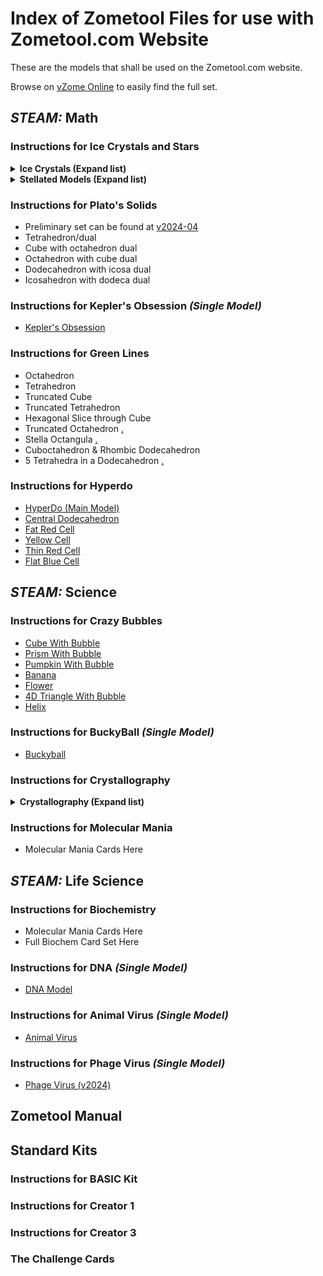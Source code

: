 


# Index of Zometool Files for use with Zometool.com Website
These are the models that shall be used on the Zometool.com website. 

Browse on [vZome Online](https://www.vzome.com/app/browser/?user=zometool) to easily find the full set. 

## *STEAM:* Math

### Instructions for Ice Crystals and Stars
  <details>
    <summary>
      <h4> Ice Crystals (Expand list) </h4>
    </summary>
  </details> 

  <details>
    <summary>
      <h4> Stellated Models (Expand list) </h4>
    </summary>
  </details> 

### Instructions for Plato's Solids
  - Preliminary set can be found at [v2024-04](./2024/04/28/)
  - Tetrahedron/dual
  - Cube with octahedron dual
  - Octahedron with cube dual
  - Dodecahedron with icosa dual
  - Icosahedron with dodeca dual

### Instructions for Kepler's Obsession *(Single Model)*
  - [Kepler's Obsession](./2025/03/20/06-44-08-528Z-PRJ-KPK-Keplers-Obsession/)

### Instructions for Green Lines
  - Octahedron
  - Tetrahedron
  - Truncated Cube
  - Truncated Tetrahedron
  - Hexagonal Slice through Cube
  - Truncated Octahedron [.](./2024/04/26/16-22-53-TruncatedOctahedron/)
  - Stella Octangula [.](./2024/04/26/16-21-28-StellaOctangula/)
  - Cuboctahedron & Rhombic Dodecahedron
  - 5 Tetrahedra in a Dodecahedron [.](./2024/04/26/16-16-20-5Tetras/)<!-- File only showing finished -->

### Instructions for Hyperdo 
  - [HyperDo (Main Model)](./2025/03/07/19-49-23-582Z-PRJ-HYP-Model-1-HyperDo-Detailed---LC/)
  - [Central Dodecahedron](./2025/03/05/07-45-57-752Z-PRJ-HYP-Dodeca-by-Y1s/)
   - [Fat Red Cell](./2025/03/06/23-46-37-540Z-PRJ-HYP-model3-Fat-Red-Cell/)
  - [Yellow Cell](./2025/03/07/19-57-32-060Z-PRJ-HYP-Model-4-YellowCell/)
  - [Thin Red Cell](./2025/03/07/20-04-38-696Z-PRJ-HYP-Model-5-Thin-Red-Cell/)
  - [Flat Blue Cell](./2025/03/07/20-06-20-978Z-PRJ-HYP-Model-6-Blue-Flat-Cell/)

## *STEAM:* Science

### Instructions for Crazy Bubbles
 - [Cube With Bubble](./2025/03/25/19-37-46-989Z-PRJ-BUB-1-Hypercube-Wand-with-bubble/)
 - [Prism With Bubble](./2025/03/25/04-34-13-672Z-PRJ-BUB-2-Prism-Tri+bubble/) <!--add to ZT-->
 - [Pumpkin With Bubble](./2025/03/25/04-37-06-005Z-PRJ-BUB-3-Pumpkin+bubble/) <!--add to ZT-->
 - [Banana](./2025/03/25/05-14-04-117Z-PRJ-BUB-4-Banana/) [](./2024/04/30/)
 - [Flower](./2025/03/25/05-15-03-815Z-PRJ-BUB-5-Flower/)
 - [4D Triangle With Bubble](./2025/03/25/05-31-57-917Z-PRJ-BUB-6-Triangle-4D+bubble/)
 - [Helix](./2025/03/25/05-35-04-013Z-PRJ-BUB-7-Spiral-Helix/)
 <!-- Other demo models -->

### Instructions for BuckyBall *(Single Model)*
  - [Buckyball](./2025/03/12/00-06-46-755Z-PRJ-BUK-Buckyball/)


### Instructions for Crystallography 
  <details>
    <summary>
      <h4> Crystallography (Expand list) </h4>
    </summary>
  </details> 

### Instructions for Molecular Mania
  - Molecular Mania Cards Here

## *STEAM:* Life Science

### Instructions for Biochemistry
  - Molecular Mania Cards Here
  - Full Biochem Card Set Here

### Instructions for DNA *(Single Model)*
  - [DNA Model](./2025/03/05/09-13-20-424Z-PRJ-DNA-mod1/)

### Instructions for Animal Virus *(Single Model)*
  - [Animal Virus](./2025/03/25/22-24-17-308Z-PRJ-VIR-Animal-Virus/)
  <!-- - [Animal Virus (No shadow scenes)](./2025/03/07/22-41-00-749Z-PRJ-VIR-Animal-Virus-2/) -->

### Instructions for Phage Virus *(Single Model)*
  - [Phage Virus (v2024)](./2024/05/09/13-16-00-Phage/)














## Zometool Manual

## Standard Kits
### Instructions for BASIC Kit
### Instructions for Creator 1
### Instructions for Creator 3
### The Challenge Cards


 <!-- If we want to use expanding lists -->
<style>
  summary > * {
          display: inline
        }
</style>

<!-- 
<details open>
<summary>
 <h3> Instructions for Crystallography </h3>
</summary>
</details> 
-->
